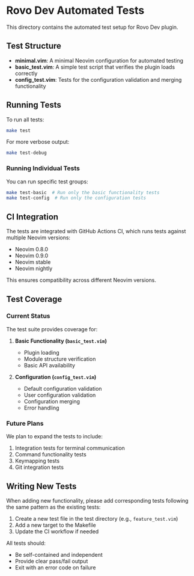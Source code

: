 # Rovo Dev Automated Tests

This directory contains the automated test setup for Rovo Dev plugin.

## Test Structure

- **minimal.vim**: A minimal Neovim configuration for automated testing
- **basic_test.vim**: A simple test script that verifies the plugin loads correctly
- **config_test.vim**: Tests for the configuration validation and merging functionality

## Running Tests

To run all tests:

```bash
make test
```

For more verbose output:

```bash
make test-debug
```

### Running Individual Tests

You can run specific test groups:

```bash
make test-basic  # Run only the basic functionality tests
make test-config  # Run only the configuration tests
```

## CI Integration

The tests are integrated with GitHub Actions CI, which runs tests against multiple Neovim versions:

- Neovim 0.8.0
- Neovim 0.9.0
- Neovim stable
- Neovim nightly

This ensures compatibility across different Neovim versions.

## Test Coverage

### Current Status

The test suite provides coverage for:

1. **Basic Functionality (`basic_test.vim`)**
   - Plugin loading
   - Module structure verification
   - Basic API availability

2. **Configuration (`config_test.vim`)**
   - Default configuration validation
   - User configuration validation
   - Configuration merging
   - Error handling

### Future Plans

We plan to expand the tests to include:

1. Integration tests for terminal communication
2. Command functionality tests
3. Keymapping tests
4. Git integration tests

## Writing New Tests

When adding new functionality, please add corresponding tests following the same pattern as the existing tests:

1. Create a new test file in the test directory (e.g., `feature_test.vim`)
2. Add a new target to the Makefile
3. Update the CI workflow if needed

All tests should:

- Be self-contained and independent
- Provide clear pass/fail output
- Exit with an error code on failure
